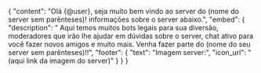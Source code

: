 {
  "content": "Olá {@user}, seja muito bem vindo ao server do (nome do server sem parênteses)! informações sobre o server abaixo.",
  "embed": {
    "description": " Aqui temos muitos bots legais para sua diversão, moderadores que irão lhe ajudar em dúvidas sobre o server, chat ativo para você fazer novos amigos e muito mais. Venha fazer parte do (nome do seu server sem parênteses)!!",
    "footer": {
      "text": "Imagem server:",
      "icon_url": "(aqui link da imagem do server)"
    }
  }
}
